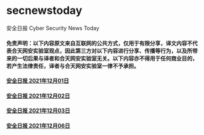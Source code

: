 # secnewstoday

安全日报 Cyber Security News Today

#### 免责声明：以下内容原文来自互联网的公共方式，仅用于有限分享，译文内容不代表合天网安实验室观点，因此第三方对以下内容进行分享、传播等行为，以及所带来的一切后果与译者和合天网安实验室无关。以下内容亦不得用于任何商业目的，若产生法律责任，译者与合天网安实验室一律不予承担。

#### [安全日报 2021年12月01日](https://github.com/hetianlab/secnewstoday/blob/master/Dec.2021/secnews-20211201.md)
#### [安全日报 2021年12月02日](https://github.com/hetianlab/secnewstoday/blob/master/Dec.2021/secnews-20211202.md)
#### [安全日报 2021年12月03日](https://github.com/hetianlab/secnewstoday/blob/master/Dec.2021/secnews-20211203.md)
#### [安全日报 2021年12月06日](https://github.com/hetianlab/secnewstoday/blob/master/Dec.2021/secnews-20211206.md)
